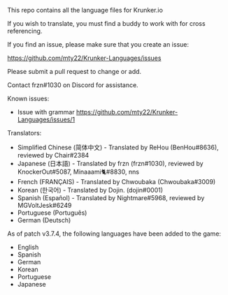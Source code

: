 This repo contains all the language files for Krunker.io

If you wish to translate, you must find a buddy to work with for cross referencing.

If you find an issue, please make sure that you create an issue:

https://github.com/mty22/Krunker-Languages/issues

Please submit a pull request to change or add.

Contact frzn#1030 on Discord for assistance.


Known issues:
- Issue with grammar https://github.com/mty22/Krunker-Languages/issues/1

Translators:

- Simplified Chinese (简体中文) - Translated by ReHou (BenHou#8636), reviewed by Chair#2384
- Japanese (日本語) - Translated by frzn (frzn#1030), reviewed by KnockerOut#5087, Minaaami🐈#8830, nns
- French (FRANÇAIS) - Translated by Chwoubaka (Chwoubaka#3009)
- Korean (한국어) - Translated by Dojin. (dojin#0001)
- Spanish (Español) - Translated by Nightmare#5968, reviewed by MGVoltJesk#6249
- Portuguese (Português)
- German (Deutsch)

As of patch v3.7.4, the following languages have been added to the game:

- English
- Spanish
- German
- Korean
- Portuguese
- Japanese
